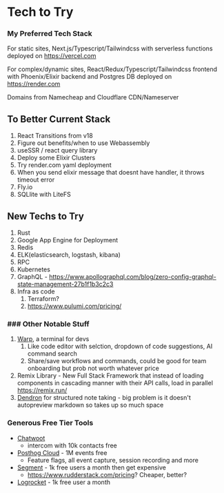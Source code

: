 # Tech to Try

### My Preferred Tech Stack

For static sites, Next.js/Typescript/Tailwindcss with serverless functions deployed on https://vercel.com

For complex/dynamic sites, React/Redux/Typescript/Tailwindcss frontend with Phoenix/Elixir backend and Postgres DB deployed on https://render.com 

Domains from Namecheap and Cloudflare CDN/Nameserver

## To Better Current Stack

1. React Transitions from v18
2. Figure out benefits/when to use Webassembly
3. useSSR / react query library
4. Deploy some Elixir Clusters
5. Try render.com yaml deployment
6. When you send elixir message that doesnt have handler, it throws timeout error
7. Fly.io 
8. SQLlite with LiteFS

## New Techs to Try

1. Rust
2. Google App Engine for Deployment
3. Redis
4. ELK(elasticsearch, logstash, kibana)
5. RPC 
6. Kubernetes
7. GraphQL - https://www.apollographql.com/blog/zero-config-graphql-state-management-27b1f1b3c2c3
8. Infra as code
   1. Terraform?
   2. https://www.pulumi.com/pricing/


### ### Other Notable Stuff

1. [Warp](https://www.warp.dev/), a terminal for devs
   1. Like code editor with selction, dropdown of code suggestions, AI command search
   2. Share/save workflows and commands, could be good for team onboarding but prob not worth whatever price
2. Remix Library - New Full Stack Framework that instead of loading components in cascading manner with their API calls, load in parallel https://remix.run/
3. [Dendron](https://www.dendron.so/) for structured note taking - big problem is it doesn't autopreview markdown so takes up so much space

### Generous Free Tier Tools

- [Chatwoot](https://www.chatwoot.com/) 
  - intercom with 10k contacts free
- [Posthog Cloud](https://posthog.com/) - 1M events free
  - Feature flags, all event capture, session recording and more
- [Segment](https://segment.com/pricing/) - 1k free users a month then get expensive
  - https://www.rudderstack.com/pricing? Cheaper, better?
- [Logrocket]() - 1k free user a month

